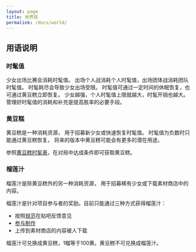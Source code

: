 ```yaml
---
layout: page
title: 世界观
permalink: /docs/world/
---
```


## 用语说明

### 时髦值

少女出场比赛会消耗时髦值。
出场个人战消耗个人时髦值，出场团体战消耗团队时髦值。
时髦耗尽会导致少女出场受限。
时髦值可通过一定时间的休眠恢复，也可通过黄豆糕立即恢复。
少女越强，个人时髦值上限就越大，时髦开销也越大。
管理好时髦值的消耗和补充是提高胜率的必要手段。

### 黄豆糕

黄豆糕是一种消耗资源，
用于招募新少女或快速恢复时髦值。
时髦值为负数时只能通过黄豆糕恢复。
将来的版本中黄豆糕可能会有更多的潜在用途。

参照[黄豆糕时髦表](/docs/cost/)，在对局中达成条件即可获取黄豆糕。

### 榴莲汁

榴莲汁是除黄豆糕外的另一种消耗资源，
用于招募稀有少女或下载素材商店中的内容。

榴莲汁是针对项目参与者的奖励。目前只能通过三种方式获得榴莲汁：
  - 按照[规范](/feedback/)在贴吧反馈意见
  - [参与制作](/contribute/)
  - 上传到素材商店的内容被人下载

榴莲汁可兑换成黄豆糕，1榴等于100黄。黄豆糕不可兑换成榴莲汁。

